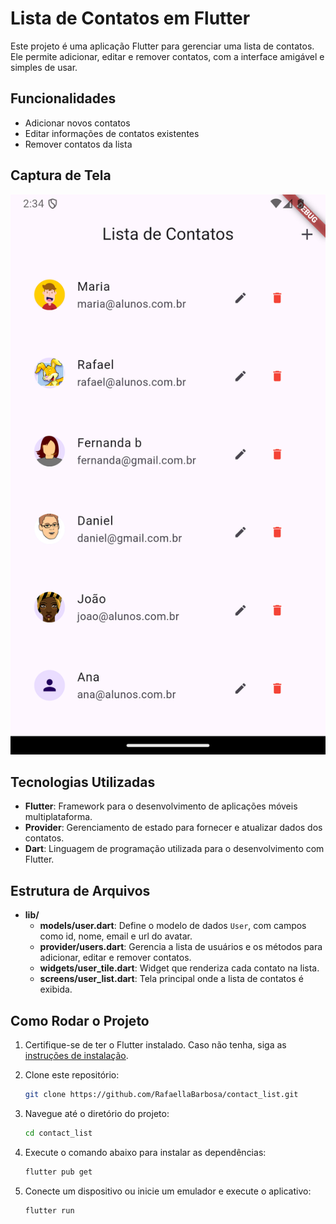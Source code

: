 
# Lista de Contatos em Flutter

Este projeto é uma aplicação Flutter para gerenciar uma lista de contatos. Ele permite adicionar, editar e remover contatos, com a interface amigável e simples de usar.

## Funcionalidades

- Adicionar novos contatos
- Editar informações de contatos existentes
- Remover contatos da lista

## Captura de Tela

![Lista de Contatos](assets/images/tela_inicial.png)

## Tecnologias Utilizadas

- **Flutter**: Framework para o desenvolvimento de aplicações móveis multiplataforma.
- **Provider**: Gerenciamento de estado para fornecer e atualizar dados dos contatos.
- **Dart**: Linguagem de programação utilizada para o desenvolvimento com Flutter.

## Estrutura de Arquivos

- **lib/**
  - **models/user.dart**: Define o modelo de dados `User`, com campos como id, nome, email e url do avatar.
  - **provider/users.dart**: Gerencia a lista de usuários e os métodos para adicionar, editar e remover contatos.
  - **widgets/user_tile.dart**: Widget que renderiza cada contato na lista.
  - **screens/user_list.dart**: Tela principal onde a lista de contatos é exibida.
  
## Como Rodar o Projeto

1. Certifique-se de ter o Flutter instalado. Caso não tenha, siga as [instruções de instalação](https://flutter.dev/docs/get-started/install).
2. Clone este repositório:

   ```bash
   git clone https://github.com/RafaellaBarbosa/contact_list.git
   ```

3. Navegue até o diretório do projeto:

   ```bash
   cd contact_list
   ```

4. Execute o comando abaixo para instalar as dependências:

   ```bash
   flutter pub get
   ```

5. Conecte um dispositivo ou inicie um emulador e execute o aplicativo:

   ```bash
   flutter run
   ```
